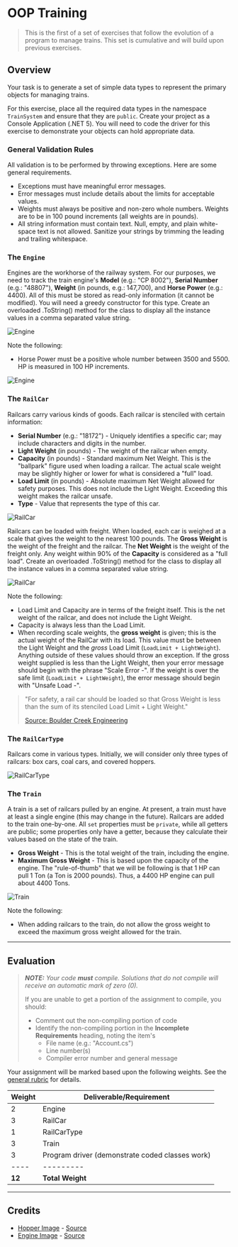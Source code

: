 # OOP Training

> This is the first of a set of exercises that follow the evolution of a program to manage trains. This set is cumulative and will build upon previous exercises.

## Overview

Your task is to generate a set of simple data types to represent the primary objects for managing trains.

For this exercise, place all the required data types in the namespace `TrainSystem` and ensure that they are `public`. Create your project as a Console Application (.NET 5). You will need to code the driver for this exercise to demonstrate your objects can hold appropriate data.

### General Validation Rules

All validation is to be performed by throwing exceptions. Here are some general requirements.

- Exceptions must have meaningful error messages.
- Error messages must include details about the limits for acceptable values.
- Weights must always be positive and non-zero whole numbers. Weights are to be in 100 pound increments (all weights are in pounds).
- All string information must contain text. Null, empty, and plain white-space text is not allowed. Sanitize your strings by trimming the leading and trailing whitespace.

### The `Engine`

Engines are the workhorse of the railway system. For our purposes, we need to track the train engine's **Model** (e.g.: "CP 8002"), **Serial Number** (e.g.: "48807"), **Weight** (in pounds, e.g.: 147,700), and **Horse Power** (e.g.: 4400). All of this must be stored as read-only information (it cannot be modified). You will need a greedy constructor for this type. Create an overloaded .ToString() method for the class to display all the instance values in a comma separated value string.

![Engine](./Engine-ClassDiagram.png)

Note the following:

- Horse Power must be a positive whole number between 3500 and 5500. HP is measured in 100 HP increments.

![Engine](./CP-7002-TStevens.jpg)

### The `RailCar`

Railcars carry various kinds of goods. Each railcar is stenciled with certain information:

- **Serial Number** (e.g.: "18172") - Uniquely identifies a specific car; may include characters and digits in the number.
- **Light Weight** (in pounds) - The weight of the railcar when empty.
- **Capacity** (in pounds) - Standard maximum Net Weight. This is the "ballpark" figure used when loading a railcar. The actual scale weight may be slightly higher or lower for what is considered a "full" load.
- **Load Limit** (in pounds) - Absolute maximum Net Weight allowed for safety purposes. This does not include the Light Weight. Exceeding this weight makes the railcar unsafe.
- **Type** - Value that represents the type of this car.

![RailCar](./Hopper.jpg)

Railcars can be loaded with freight. When loaded, each car is weighed at a scale that gives the weight to the nearest 100 pounds. The **Gross Weight** is the weight of the freight and the railcar. The **Net Weight** is the weight of the freight only. Any weight within 90% of the **Capacity** is considered as a "full load". Create an overloaded .ToString() method for the class to display all the instance values in a comma separated value string.

![RailCar](./RailCar-ClassDiagram.png)

Note the following:

- Load Limit and Capacity are in terms of the freight itself. This is the net weight of the railcar, and does not include the Light Weight.
- Capacity is always less than the Load Limit.
- When recording scale weights, the **gross weight** is given; this is the actual weight of the RailCar with its load. This value must be between the Light Weight and the *gross* Load Limit (`LoadLimit + LightWeight`). Anything outside of these values should throw an exception. If the gross weight supplied is less than the Light Weight, then your error message should begin with the phrase "Scale Error -". If the weight is over the safe limit (`LoadLimit + LightWeight`), the error message should begin with "Unsafe Load -".

> "For safety, a rail car should be loaded so that Gross Weight is less than the sum of its stenciled Load Limit + Light Weight."
> 
> [Source: Boulder Creek Engineering](https://www.bouldercreekengineering.com/scale_ops3.php)

### The `RailCarType`

Railcars come in various types. Initially, we will consider only three types of railcars: box cars, coal cars, and covered hoppers.

![RailCarType](./RailCarType-ClassDiagram.png)


### The `Train`

A train is a set of railcars pulled by an engine. At present, a train must have at least a single engine (this may change in the future). Railcars are added to the train one-by-one. All `set` properties must be `private`, while all getters are public; some properties only have a getter, because they calculate their values based on the state of the train.

- **Gross Weight** - This is the total weight of the train, including the engine.
- **Maximum Gross Weight** - This is based upon the capacity of the engine. The "rule-of-thumb" that we will be following is that 1 HP can pull 1 Ton (a Ton is 2000 pounds). Thus, a 4400 HP engine can pull about 4400 Tons.

![Train](./Train-ClassDiagram.png)

Note the following:

- When adding railcars to the train, do not allow the gross weight to exceed the maximum gross weight allowed for the train.

----

## Evaluation

> ***NOTE:** Your code **must** compile. Solutions that do not compile will receive an automatic mark of zero (0).*
> 
> If you are unable to get a portion of the assignment to compile, you should:
> - Comment out the non-compiling portion of code
> - Identify the non-compiling portion in the **Incomplete Requirements** heading, noting the item's
>   - File name (e.g.: "Account.cs")
>   - Line number(s)
>   - Compiler error number and general message

Your assignment will be marked based upon the following weights. See the [general rubric](../../ReadMe.md#generalized-marking-rubric) for details.

| Weight | Deliverable/Requirement |
| ---- | --------- |
| 2 | Engine |
| 3 | RailCar |
| 1 | RailCarType |
| 3 | Train |
| 3 | Program driver (demonstrate coded classes work) |
| ---- | --------- |
| **12** | **Total Weight** |

----

## Credits

- [Hopper Image](./Hopper.jpg) - [Source](https://www.bouldercreekengineering.com/scale_ops3.php)
- [Engine Image](./CP-7002-TStevens.jpg) - [Source](https://www.thedieselshop.us/CP.HTML)
